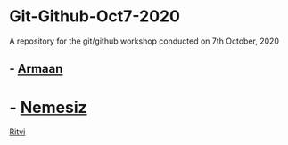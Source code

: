 # Git-Github-Oct7-2020
A repository for the git/github workshop conducted on 7th October, 2020 

## - [Armaan](https://www.youtube.com/watch?v=dQw4w9WgXcQ&ab_channel=RickAstleyVEVO)

# - [Nemesiz](www.instagram.com/nemesiz_10/)

[Ritvi](ww.instagram.com/frenzy.wors)

